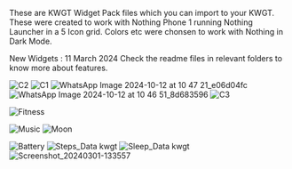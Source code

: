 These are KWGT Widget Pack files which you can import to your KWGT. These were created to work with Nothing Phone 1 running Nothing Launcher in a 5 Icon grid. Colors etc were chonsen to work with Nothing in Dark Mode.

New Widgets : 11 March 2024
Check the readme files in relevant folders to know more about features.

![C2](https://github.com/user-attachments/assets/60096e8a-295f-47d9-818d-ede131672019)
![C1](https://github.com/user-attachments/assets/c06544c8-73a5-47af-9864-4dfc9df62f14)
![WhatsApp Image 2024-10-12 at 10 47 21_e06d04fc](https://github.com/user-attachments/assets/d04bea74-521b-4139-9f1a-bd2b26f00839)
![WhatsApp Image 2024-10-12 at 10 46 51_8d683596](https://github.com/user-attachments/assets/c1dd4b43-371b-434f-add6-3958cf7e5cfc)
![C3](https://github.com/user-attachments/assets/7e900ccc-5934-4c08-bde4-d23fcdcc8c5a)


![Fitness](https://github.com/rjwarrier/KWGT-Widgets/assets/158247545/00429696-7449-4755-9f18-d796587b2cc5)

![Music](https://github.com/rjwarrier/KWGT-Widgets/assets/158247545/46c18f70-03aa-438c-bd78-313a6225bee3)
![Moon](https://github.com/rjwarrier/KWGT-Widgets/assets/158247545/769590c1-a079-4f86-9f77-ac69f1a8ccfa)

![Battery](https://github.com/rjwarrier/KWGT-Widgets/assets/158247545/48535839-a1b0-4f66-88db-a9647424e81d)
![Steps_Data kwgt](https://github.com/rjwarrier/KWGT-Widgets/assets/158247545/4fe0bbd5-b4c4-4eb9-a77a-055420a4391f)
![Sleep_Data kwgt](https://github.com/rjwarrier/KWGT-Widgets/assets/158247545/f275a231-5c3b-43b5-82d6-252bcbc227c1)
![Screenshot_20240301-133557](https://github.com/rjwarrier/KWGT-Widgets/assets/158247545/ccb708f9-8f4a-460b-a44a-3cedab191b37)
